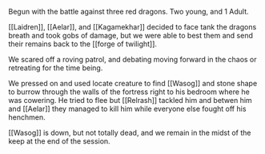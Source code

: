 Begun with the battle against three red dragons. Two young, and 1 Adult.

[[Laidren]], [[Aelar]], and [[Kagamekhar]] decided to face tank the dragons breath and took gobs of damage, but we were able to best them and send their remains back to the [[forge of twilight]].

We scared off a roving patrol, and debating moving forward in the chaos or retreating for the time being.

We pressed on and used locate creature to find [[Wasog]] and stone shape to burrow through the walls of the fortress right to his bedroom where he was cowering. He tried to flee but [[Relrash]] tackled him and betwen him and [[Aelar]] they managed to kill him while everyone else fought off his henchmen.

[[Wasog]] is down, but not totally dead, and we remain in the midst of the keep at the end of the session.